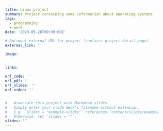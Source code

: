 ```yaml
---
title: Linux project
summary: Project containing some information about operating systems
tags:
  - programming
  - work
date: '2023-05-20T00:00:00Z'

# Optional external URL for project (replaces project detail page).
external_link: ''

image:
  

links:
  
url_code: ''
url_pdf: ''
url_slides: ''
url_video: ''


#   Associate this project with Markdown slides.
#   Simply enter your slide deck's filename without extension.
#   E.g. `slides = "example-slides"` references `content/slides/example-slides.md`.
#   Otherwise, set `slides = ""`.
slides: ""
---
```



